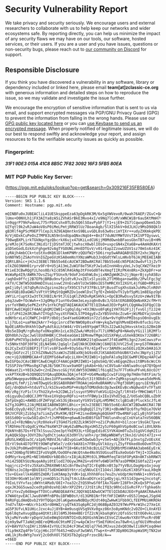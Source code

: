 # Security Vulnerability Report
We take privacy and security seriously. We encourage users and external researchers to collaborate with us to help keep our networks and wider ecosystems safe. By reporting directly, you can help us minimize the impact of any security flaws we may have on our tools, our software, hosted services, or their users. If you are a user and you have issues, questions or non-security bugs, please reach out to [our community on Discord](https://discord.gg/45NNrMJ) for support.


## Responsible Disclosure
If you think you have discovered a vulnerability in any software, library or dependency included or linked here, please email __team[at]zclassic-ce.org__ with generous information and detailed steps on how to reproduce the issue, so we may validate and investigate the issue further.

We encourage the encryption of sensitive information that is sent to us via email, and support encrypted messages via PGP/GNU Privacy Guard (GPG) to prevent the information from falling in the wrong hands. Please use our [GPG public key located here](https://pgp.mit.edu/pks/lookup?search=0x5FB580EA&op=vindex&fingerprint=on "on MIT: ID 0x5FB580EA") or you can [use Keybase to send us an encrypted message](https://keybase.io/encrypt#zclassiccoin "Keybase encrypted message to ZclassicCoin"). When properly notified of legitimate issues, we will do our best to respond swiftly and acknowledge your report, and assign resources to fix the verifiable security issues as quickly as possible.

### Fingerprint:
##### 31F1 9DE3 015A 41C8 8B5C  7F82 3092 16F3 5FB5 80EA

### MIT PGP Public Key Server:
(https://pgp.mit.edu/pks/lookup?op=get&search=0x309216F35FB580EA)

```
-----BEGIN PGP PUBLIC KEY BLOCK-----
Version: SKS 1.1.6
Comment: Hostname: pgp.mit.edu

mQINBFu0xJUBEACliL41UESksppeEza63pDgkRK3M/6x5gVWVevoR/0wah76AEP/ZGvC+QA2
lUmx+O0NVLh1jFX3AIYa8zA5iZVhASrBkE3Nvo4xI/e9Nq7lCoM/xWNCWiBr6au5KtMmH7tO
ln9qgrP79kFw4ovL775rPbUCshx0TL0s5Q6lSOavPybF7jY1+sjE9+ZG7lCqwxpObem5JOxs
UZfqtl9k2vRJuW4oV8sP0iMeLPmtjRRW3lUz78oanAgb/5lXIShkV+0dJLHJz9MsD98QklHs
gB3Rlf4gPScM9EP7lCepJL9Z9EAQmntknS9BLuvGDL8s63w0scimYIXr++udyZXKmkqkPD3m
H/Vj6DxkCuPeOsZ7MP83LN59nSndUpaQNxcNqU4++Bn3f7duNUYMWfUVsTIK1VPTQyswvLjx
798wqBXPLirkTGkNqxYgzQbcrkX6ujx47UKiLxdCU6jjM0MdOwnbBFaosGbnTB7uviB+HMoQ
g/eMJojK7SoNsC3Nid1rIjDStmTJOCjtwhscX0wblIOsO+uxpcGN4xZXa6B+w4AmHdKAXrL1
aSDSeGodLOzkXzFghge92vAgTYGOUNLzHnEDTGvV/v01rEap2ZzowUZUV1sz70mSs6z41K7h
iyRAjh4mbCCk+toStXvdKQ61DlkmKPNMrzQQUfW2r5D6irnp5wARAQABtDZ6Y2xhc3NpYy1p
bnN0YW5jZSAoYnVnIGZpeGVzKSA8emNsYXNzaWMub3JnQGdtYWlsLmNvbT6JAjMEEAEIAB0W
IQRtLBhic+jHJv23EBEl7Bb55o6EcAUCW72BDwAKCRAl7Bb55o6EcN5PEACOwdvFl3jZvTPg
olkZ6O3NHH01ryrv9Fr0+U5jA13mLZuW1F8eT5KzPJw1u6InnH4bsyUeLJv3qCXWZfXei9t4
KtieE3CBwRQgYzLhos0D/kIc85NlR4GkNp3tFVeGd0T4vXmqfIIRzPK4n8Rs+ZkXpDFr+o62
WsWaRp4I9/AWRk7OvsZSq/F5Unx9/9doFJnG4hWL0xjixNHZgWdKZnJjjNqerBjsyhA5BzdN
/aqhDx0ffcj2B7EPbjBRBu9nvfp1dtvRJvxZElxSlyoiOL2TlM9bga+owd0b/2PwlFgc3gSS
nkTV/C3WTWSOUdHmDIVuaisvwC2VnEcwbVlU3e5B0oIESTmMRCXVI2XGYL4jfGBD+RMiSslX
gmIji0ylj67qDyRcUvZgzino26cyfX95C57sF37FBcL5PjBusdTsgXhsUakJuhMoJlnR0VV8
pKnVGBi8DaGWG7sVFtVtSMqStQgWRZDv1oeWlDsCTgfE+Zmk6DvTVJybf5pMi1m8EGpzOph7
zWYiLrCuptX1w3tTXJXBILNr9tJlG1qKlZVKDvRpKSHVki+OpCB3RwOsvy5XzU+zWw91TBrC
p6qJzw0+fOcWwh++3JgOMqcF1unY6vOmm3eLeyzq0n0vBc3/GSktERGB0QQmNxKK2cfM+Y03
ysrfoYBWOySePKZxtPv1nYkCPgQTAQIAKAUCW7TElQIbAwUJEOrPgAYLCQgHAwIGFQgCCQoL
BBYCAwECHgECF4AACgkQMJIW81+1gOqldg/+KVJNUvo8FqKg1YH7XGJFjJjfvvGljTzJ24m6
lz1fzP412m3RJBwh7IYGg57oyzXtFbWJLS7PO4gyEvZxYB5VnhbcZcw6+jWiMbDYajUndebS
mdNYbrxLelCRWPCJ+8FP/dbOjc5e4Yae6GHKm9in72zlddw+9vYqRhnPMIbspsO0nUvgEbi8
Llj7ULo1+uaPAm2kArr7+GgcinrcdTWrNWO8p0sxFnW+ykqZwYqUVMvmED49v8fucbirUx1D
NpOEiAR9x9hkhhlQwPyAdtAiLhtW44/rOVie69YpqWf7R3sJ22wA3q3Hxvsktm1LG2Bm10KU
VBs5eIDqM/rgRvbpfxONxgOKn1cLe3bZZwA/HMz01v7l7iXMN5qP8+NAeOyYGi1l1R2Mfldb
QDh0bhJvZpcJwGlEUd9HBKjC3heEeaGGm11EMnmwTMgmJd1SXFWyLuSXekB3KUx7J26BRit2
dU6PuPH7X5pibdkVlpI1gStOxQJOstukVRANK21tqOuwamTJf4EaWPRi3gn2JsmCowvzFvq0
7x5NHxthDF30F9CjELN45HH/2qGglrZaQlNk9CEKKUWjC6HQlBJVVC25vEjm+pS3THWaWsG5
Qi2CyZxd3lEBEP3jflVlvs8FIwxR+93ySda/FX/4Ip4Tvcr3AMd9cao5EOizQ2KxbHA1GJG0
OHpjbGFzc2ljIChSZXNwb25zaWJsZSBEaXNjbG9zdXJlKSA8dGVhbUB6Y2xhc3NpYy1jZS5v
cmc+iQJUBBMBCAA+FiEEMfGd4wFaQciLXH+CMJIW81+1gOoFAlu9gIQCGwMFCRDqz4AFCwkI
BwIGFQoJCAsCBBYCAwECHgECF4AACgkQMJIW81+1gOoSmQ/8CvAEgqmZ8us1tBMs6cWcCXnX
f2SSPJVefPMas0gX7q6JB/56K7Xcwx9aHOFjpkAb4+kb/xC8VSuArxbNlwa9scq47QYQpnFW
96WaatZi+Y0Ik2wO+c2nEZmvscGGjYUCdWY59INNNIlf6iq8Z3u7F7ToKkuPFvHL6UcOJtY4
vxkPTXkUB+b3Q9QD2SYQAuqDDKAu3QAjef43F+UG4MwaBpIcw1FiUqy9p7Hdmrh8tFim/Sgz
pMa5Wwqepav08NuA1L8ms1UFPaxmHwNs1HvDzt31t9Db8cCxh+ZqMkspsaphcwea5deMnNzJ
gmkqYLfmP/j2/m6TDwgUScBSSABXR8WYTROAAjmGnReBRAHM/u7Rgf38bMjgqru1EtNyEFXu
Gdj/dnQOoh+htduVTsJ/kSIkveOxMSP+Hs8p5TOMUdk8cOp3wxEKEvBcvNq0wxEFvTFTaXOf
HH/zRgjYzP1clYzThU2Xyh+k2CDWL2zlssyoY5MhVfoKVGiQ2n2gT/lRY45rfMHCbWUfllCc
c6igyuDuIoBQCJJMYf8xe1XVqbqxRQFsi+etnfFBWy1xIEo1VhdI5qLZ/UdSabCQBLuZb9S4
ZmfpUxgQi+AW8DidFZHFVgCxkS3GjBxoatyYG95VIqXLnM5MHCtclgB1uBjPluckScJfL4O/
bZfgJGUMtL2JAjMEEAEIAB0WIQRtLBhic+jHJv23EBEl7Bb55o6EcAUCW72BDwAKCRAl7Bb5
5o6EcOyyD/492l3tU4FYLufxTWWM9zkvyz8qBqQ2lIYy73R1+dBvWWTQc6fhyfKDie7OVkM5
BRJVCFUXjZib5g7a7iimZyCRvK9K/BIF+K2inedbHgkg6QGkHfYDw4MAFiqCLyBjhSFSeSQ0
S6SSd0QrxcGw58IuDn7rtJsMP0Em+q6wwBJedDBSfGbTTHUlun4hcqCCnUYata7nV56OBNIU
qXlaI+FBzNBm/ujRz0XekvF1TGHd7Sz02ZLk9K5OY+oZiCPuNuhV+b1lzcer19sGkCTpve7G
YlRDhHo7EsQgdCyYKw79aXWYZFsWy6ZuBMwz0gxUH5Z2y5zF60gAhVGp0oBCswli8VLNX6od
FQkNYnBS7Ds+FETklSsuuJ2ee3ptYkEM33L+tDEgpEdidCSYVK4Um0TuZu31gUVCdqH2IiAp
XyAQQkSQg+JOVYZ0u7gdhCtjeAaj63d9Ylh/aVh+/gr3N6pWNbWfyt3knJd/uhGt47Iz++Hh
pRUSLkWQQiw3C/a1p0/RBVdJ6/uBIvpGiwK5QwGwb3y+v5eS+ADjXkfFLp3nxtgZvUEsX4Iw
EErVl9ok4D7QfPEt9OWFqFWSe7/zdXrbAX81n7FBkyGVlkUzy/LZ5yfF6ked8o6OvmTFUZdn
DvJUk2Po8KweDYU8hwol+ua44A7YI8+6Kut8Ch8cBzLGZ7kCDQRbtMSVARAA3abm6EyErAIf
z+m726NbgfE9RVZIFvUVqOR/OoOOFezWcQtnAe4Ns9S5UGsudTEuXeOoGdrTHjI+3Ika8oZR
OdMVyrkvqzM1+NElHbHDUrkBEdb1rxI8jALB2Mt0JL3MNeMfeqTAtbFOPyK8n8KTsbRRW7D5
+hi425DEhSUzNuqeA0yi0tElodI7OGywJM4ZG+v6YHfv6WDlHfN7asDPM0KIG0fa2Z1+ymY9
hqqjrcz2+5tvJ5XaXsZR6X0W6tAIc8nf0wihqTICrEq0BcnBt3p7YyVBzLOagHpsGxjougfH
YENVszJoI8p+QDUI8XI7SdEHGWX85Y6trzCq5NUuCEtI1O4slJ8KsUGzKlX0SFYauLX0q90y
tSv+EGxellk4G0D5ZmDR/IoH3Amp3yYdK+1qLXhhh8Fos7euZn/eUdptHoYmNk1+s9VSvdza
SE3OHr0GxWt1olNYjznmGDS1c7LUq7t4cLEAvaDGYce1Cp4Dyjqi/KtS1dJgw+qJncotqFZW
f9IoLtVYvfasjdWYntAMa9/O8I+7oa32cZtQS9hwSf0fIAx7GaHrI28Fh+2KxQx5PfeLwH+G
oqxJK3GG5uwa2cedtp8h0zehDJAhrXP2Z9t/JJtEtiRcIfQ3c9RhCoIGvRcFP/rTghke6hsI
sPtzYxvZy0d8mgeTTOVCcuMAEQEAAYkCJQQYAQIADwUCW7TElQIbDAUJEOrPgAAKCRAwkhbz
X7WA6tpvEAClJwu8VHMfnBP8u1BFWB0sY/d13GM81Nrf9tfHF3IW6RrvOS5J1mqwLJSgd4DR
84RUFgLdAmQbvb2Y9YTQGpn20laKgwmxwNdBQycMJdt40qZwHwK1Fbb9CLfEEPMUiHKROkKt
7nd7v7AX++WUcrh1cK5rd0HWZ/cyQTk63Sq6pRC2dj068BpAZ03297WvPPkrW1hc27Xe1Xi5
aG5P3UfvLN1UHicJzxc4uJj8YB+Am9usqUVSq9VXv0gxz86n3o8ymKNdc2vDZO+CLXnAYEkS
Sp6l8qtwXvugQbpa4QtKti81l6M5J04m4BErIfZ2cNjkbaXqKVczQfsGSctEtOG0vkLLUnqZ
VkjuMoYvoNrrpDqnVJoEe8Wq5GVUNTOInOL0QXGshN1WsCEVoCZl6woNvYX8VfPucRrd9BT5
Gjm9y9wFTJaNdjmBEreQM6o6C9toMF2I+w4pCWJnrf5mEfUKnCeu78wR+LLqf6U1VMnobeQ1
xV+BAVYU7cqIHri3SNk4IvYULC9iD4cF3KwCXQlq77k6JMJxus2dxQ030wlIi8kPCoqdHe8V
tlLp9mXZq4F9rlCpjH6cJ3ff64SJ+mDzuF3wSWVLfTwp+X+vMf3DpN9GIKopWa5MjTNX2o6i
eWL1kjRsdWYg7oxVj2cOdhXOl75EXSTb2gGzpFrzocD8/A==
=t6ED
-----END PGP PUBLIC KEY BLOCK-----
```

